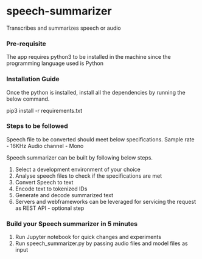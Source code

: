 # speech-summarizer
Transcribes and summarizes speech or audio

### Pre-requisite
The app requires python3 to be installed in the machine since the programming language used is Python

### Installation Guide
Once the python is installed, install all the dependencies by running the below command.

  pip3 install -r requirements.txt

### Steps to be followed

Speech file to be converted should meet below specifications.
  Sample rate - 16KHz
  Audio channel - Mono

Speech summarizer can be built by following below steps.

1. Select a development environment of your choice
2. Analyse speech files to check if the specifications are met
3. Convert Speech to text
4. Encode text to tokenized IDs
5. Generate and decode summarized text
6. Servers and webframeworks can be leveraged for servicing the request as REST API - optional step

### Build your Speech summarizer in 5 minutes

1. Run Jupyter notebook for quick changes and experiments
2. Run speech_summarizer.py by passing audio files and model files as input
